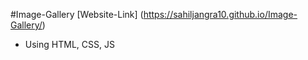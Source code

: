 #Image-Gallery
[Website-Link] (https://sahiljangra10.github.io/Image-Gallery/)
* Using HTML, CSS, JS
